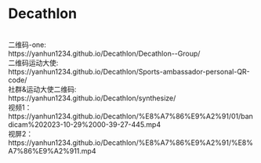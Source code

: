 # Decathlon
<br>
二维码-one:<br>
  https://yanhun1234.github.io/Decathlon/Decathlon--Group/
<br>
二维码运动大使:<br>
  https://yanhun1234.github.io/Decathlon/Sports-ambassador-personal-QR-code/
<br>
社群&运动大使二维码:<br>
  https://yanhun1234.github.io/Decathlon/synthesize/
<br>
视频1：https://yanhun1234.github.io/Decathlon/%E8%A7%86%E9%A2%91/01/bandicam%202023-10-29%2000-39-27-445.mp4<br>
视屏2：https://yanhun1234.github.io/Decathlon/%E8%A7%86%E9%A2%91/%E8%A7%86%E9%A2%911.mp4
